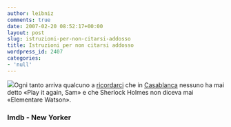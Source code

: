 ```yaml
---
author: leibniz
comments: true
date: 2007-02-20 08:52:17+00:00
layout: post
slug: istruzioni-per-non-citarsi-addosso
title: Istruzioni per non citarsi addosso
wordpress_id: 2407
categories:
- 'null'
---
```


![](http://ilmitobogie.blog.kataweb.it/bogart_3.gif)Ogni tanto arriva qualcuno a [ricordarci](http://www.newyorker.com/printables/critics/070219crbo_books_menand) che in [Casablanca](http://www.imdb.com/title/tt0034583/quotes) nessuno ha mai detto «Play it again, Sam» e che Sherlock Holmes non diceva mai «Elementare Watson».


### Imdb - New Yorker
